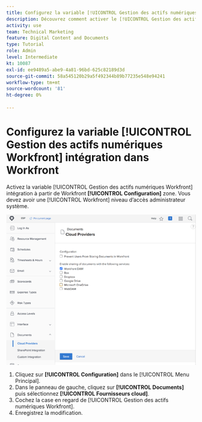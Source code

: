 ```yaml
---
title: Configurez la variable [!UICONTROL Gestion des actifs numériques Workfront] intégration dans Workfront
description: Découvrez comment activer le [!UICONTROL Gestion des actifs numériques Workfront] intégration au niveau d’accès administrateur système.
activity: use
team: Technical Marketing
feature: Digital Content and Documents
type: Tutorial
role: Admin
level: Intermediate
kt: 10087
exl-id: ee9489a5-abe9-4a81-96bd-625c82189d3d
source-git-commit: 58a545120b29a5f492344b89b77235e548e94241
workflow-type: tm+mt
source-wordcount: '81'
ht-degree: 0%

---
```


# Configurez la variable [!UICONTROL Gestion des actifs numériques Workfront] intégration dans Workfront

Activez la variable [!UICONTROL Gestion des actifs numériques Workfront] intégration à partir de Workfront **[!UICONTROL Configuration]** zone. Vous devez avoir une [!UICONTROL Workfront] niveau d’accès administrateur système.

![Capture d’écran de la [!UICONTROL Fournisseurs cloud] page de configuration](assets/01-configure-the-integration-in-workfront.png)

1. Cliquez sur **[!UICONTROL Configuration]** dans le [!UICONTROL Menu Principal].
1. Dans le panneau de gauche, cliquez sur **[!UICONTROL Documents]** puis sélectionnez **[!UICONTROL Fournisseurs cloud]**.
1. Cochez la case en regard de [!UICONTROL Gestion des actifs numériques Workfront].
1. Enregistrez la modification.

<!--
Learn more graphic and documentation article link, below
* Enabling Workfront DAM
 -->
